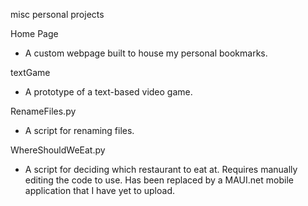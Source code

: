 misc personal projects

Home Page
- A custom webpage built to house my personal bookmarks.

textGame
- A prototype of a text-based video game.

RenameFiles.py
- A script for renaming files.

WhereShouldWeEat.py
- A script for deciding which restaurant to eat at.  Requires manually editing the code to use.  Has been replaced by a MAUI.net mobile application that I have yet to upload.
